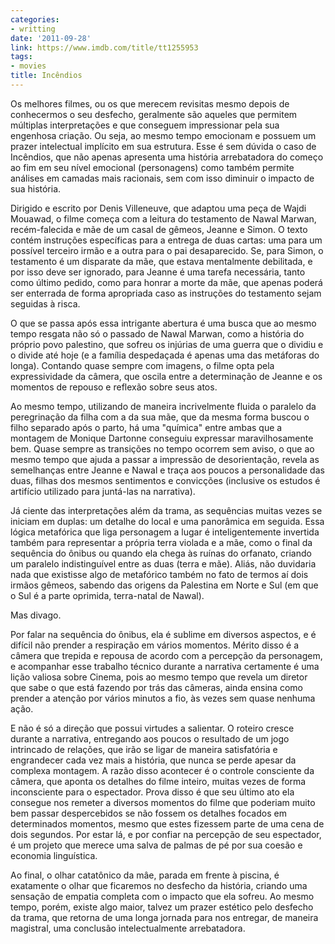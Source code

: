```yaml
---
categories:
- writting
date: '2011-09-28'
link: https://www.imdb.com/title/tt1255953
tags:
- movies
title: Incêndios
---
```


Os melhores filmes, ou os que merecem revisitas mesmo depois de conhecermos o seu desfecho, geralmente são aqueles que permitem múltiplas interpretações e que conseguem impressionar pela sua engenhosa criação. Ou seja, ao mesmo tempo emocionam e possuem um prazer intelectual implícito em sua estrutura. Esse é sem dúvida o caso de Incêndios, que não apenas apresenta uma história arrebatadora do começo ao fim em seu nível emocional (personagens) como também permite análises em camadas mais racionais, sem com isso diminuir o impacto de sua história.

Dirigido e escrito por Denis Villeneuve, que adaptou uma peça de Wajdi Mouawad, o filme começa com a leitura do testamento de Nawal Marwan, recém-falecida e mãe de um casal de gêmeos, Jeanne e Simon. O texto contém instruções específicas para a entrega de duas cartas: uma para um possível terceiro irmão e a outra para o pai desaparecido. Se, para Simon, o testamento é um disparate da mãe, que estava mentalmente debilitada, e por isso deve ser ignorado, para Jeanne é uma tarefa necessária, tanto como último pedido, como para honrar a morte da mãe, que apenas poderá ser enterrada de forma apropriada caso as instruções do testamento sejam seguidas à risca.

O que se passa após essa intrigante abertura é uma busca que ao mesmo tempo resgata não só o passado de Nawal Marwan, como a história do próprio povo palestino, que sofreu os injúrias de uma guerra que o dividiu e o divide até hoje (e a família despedaçada é apenas uma das metáforas do longa). Contando quase sempre com imagens, o filme opta pela expressividade da câmera, que oscila entre a determinação de Jeanne e os momentos de repouso e reflexão sobre seus atos.

Ao mesmo tempo, utilizando de maneira incrivelmente fluida o paralelo da peregrinação da filha com a da sua mãe, que da mesma forma buscou o filho separado após o parto, há uma "química" entre ambas que a montagem de Monique Dartonne conseguiu expressar maravilhosamente bem. Quase sempre as transições no tempo ocorrem sem aviso, o que ao mesmo tempo que ajuda a passar a impressão de desorientação, revela as semelhanças entre Jeanne e Nawal e traça aos poucos a personalidade das duas, filhas dos mesmos sentimentos e convicções (inclusive os estudos é artifício utilizado para juntá-las na narrativa).

Já ciente das interpretações além da trama, as sequências muitas vezes se iniciam em duplas: um detalhe do local e uma panorâmica em seguida. Essa lógica metafórica que liga personagem a lugar é inteligentemente invertida também para representar a própria terra violada e a mãe, como o final da sequência do ônibus ou quando ela chega às ruínas do orfanato, criando um paralelo indistinguível entre as duas (terra e mãe). Aliás, não duvidaria nada que existisse algo de metafórico também no fato de termos aí dois irmãos gêmeos, sabendo das origens da Palestina em Norte e Sul (em que o Sul é a parte oprimida, terra-natal de Nawal).

Mas divago.

Por falar na sequência do ônibus, ela é sublime em diversos aspectos, e é difícil não prender a respiração em vários momentos. Mérito disso é a câmera que trepida e repousa de acordo com a percepção da personagem, e acompanhar esse trabalho técnico durante a narrativa certamente é uma lição valiosa sobre Cinema, pois ao mesmo tempo que revela um diretor que sabe o que está fazendo por trás das câmeras, ainda ensina como prender a atenção por vários minutos a fio, às vezes sem quase nenhuma ação.

E não é só a direção que possui virtudes a salientar. O roteiro cresce durante a narrativa, entregando aos poucos o resultado de um jogo intrincado de relações, que irão se ligar de maneira satisfatória e engrandecer cada vez mais a história, que nunca se perde apesar da complexa montagem. A razão disso acontecer é o controle consciente da câmera, que aponta os detalhes do filme inteiro, muitas vezes de forma inconsciente para o espectador. Prova disso é que seu último ato ela consegue nos remeter a diversos momentos do filme que poderiam muito bem passar despercebidos se não fossem os detalhes focados em determinados momentos, mesmo que estes fizessem parte de uma cena de dois segundos. Por estar lá, e por confiar na percepção de seu espectador, é um projeto que merece uma salva de palmas de pé por sua coesão e economia linguística.

Ao final, o olhar catatônico da mâe, parada em frente à piscina, é exatamente o olhar que ficaremos no desfecho da história, criando uma sensação de empatia completa com o impacto que ela sofreu. Ao mesmo tempo, porém, existe algo maior, talvez um prazer estético pelo desfecho da trama, que retorna de uma longa jornada para nos entregar, de maneira magistral, uma conclusão intelectualmente arrebatadora.